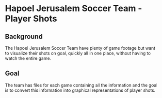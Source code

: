 # Hapoel Jerusalem Soccer Team - Player Shots
## Background
The Hapoel Jerusalem Soccer Team have plenty of game footage but want to 
visualize their shots on goal, quickly all in one place, without having to watch the entire game.

## Goal
The team has files for each game containing all the information and the goal is to convert 
this information into graphical representations of player shots.
